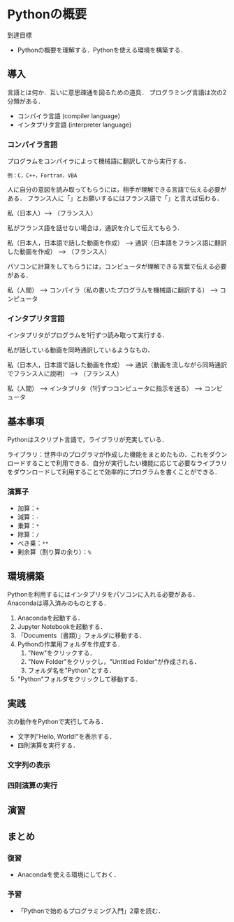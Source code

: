 # Pythonの概要　

到達目標
- Pythonの概要を理解する．Pythonを使える環境を構築する．

## 導入

言語とは何か．互いに意思疎通を図るための道具．
プログラミング言語は次の2分類がある．

- コンパイラ言語 (compiler language)
- インタプリタ言語 (interpreter language)

### コンパイラ言語

プログラムをコンパイラによって機械語に翻訳してから実行する．

```{tip}
例：C，C++，Fortran，VBA
```

人に自分の意図を読み取ってもらうには，相手が理解できる言語で伝える必要がある．
フランス人に「」とお願いするにはフランス語で「」と言えば伝わる．

私（日本人）--> （フランス人）

私がフランス語を話せない場合は，通訳を介して伝えてもらう．

私（日本人，日本語で話した動画を作成） --> 通訳（日本語をフランス語に翻訳した動画を作成） --> （フランス人）

パソコンに計算をしてもらうには，コンピュータが理解できる言葉で伝える必要がある．

私（人間） --> コンパイラ（私の書いたプログラムを機械語に翻訳する） --> コンピュータ

### インタプリタ言語

インタプリタがプログラムを1行ずつ読み取って実行する．

私が話している動画を同時通訳しているようなもの．

私（日本人，日本語で話した動画を作成） --> 通訳（動画を流しながら同時通訳でフランス人に説明） --> （フランス人）

私（人間） --> インタプリタ（1行ずつコンピュータに指示を送る） --> コンピュータ

## 基本事項

Pythonはスクリプト言語で，ライブラリが充実している．

ライブラリ：世界中のプログラマが作成した機能をまとめたもの．これをダウンロードすることで利用できる．自分が実行したい機能に応じて必要なライブラリをダウンロードして利用することで効率的にプログラムを書くことができる．

### 演算子

- 加算：`+`
- 減算：`-`
- 乗算：`*`
- 除算：`/`
- べき乗：`**`
- 剰余算（割り算の余り）：`%`

## 環境構築

Pythonを利用するにはインタプリタをパソコンに入れる必要がある．
Anacondaは導入済みのものとする．

1. Anacondaを起動する．
2. Jupyter Notebookを起動する．
3. 「Documents（書類）」フォルダに移動する．
4. Pythonの作業用フォルダを作成する．
   1. "New"をクリックする．
   2. "New Folder"をクリックし，"Untitled Folder"が作成される．
   3. フォルダ名を"Python"とする．
5. "Python"フォルダをクリックして移動する．

## 実践

次の動作をPythonで実行してみる．

- 文字列"Hello, World!"を表示する．
- 四則演算を実行する．

### 文字列の表示



### 四則演算の実行



## 演習



## まとめ

### 復習

- Anacondaを使える環境にしておく．

### 予習

- 「Pythonで始めるプログラミング入門」2章を読む．


<!-- 
```{mermaid}
graph TD
    A[Start] -> B{Is it working?}
    B ->|Yes| C[Great]
    B ->|No| D[Check logs]
```
change -> to -->
